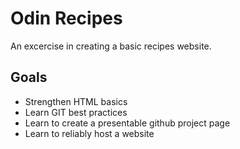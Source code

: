 # Odin Recipes
An excercise in creating a basic recipes website.

## Goals
- Strengthen HTML basics
- Learn GIT best practices
- Learn to create a presentable github project page
- Learn to reliably host a website